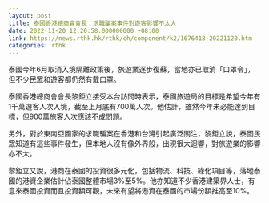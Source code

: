```yaml
---
layout: post
title: 泰國香港總商會會長：求職騙案事件對遊客影響不太大
date: 2022-11-20 12:20:58.000000000 +08:00
link: https://news.rthk.hk/rthk/ch/component/k2/1676418-20221120.htm
categories: rthk
---
```


泰國今年6月取消入境隔離政策後，旅遊業逐步復蘇，當地亦已取消「口罩令」，但不少民眾和遊客都仍然有戴口罩。

泰國香港總商會會長黎鉅立接受本台訪問時表示，泰國旅遊局的目標是希望今年有1千萬遊客人次入境，截至上月底有700萬人次。他估計，雖然今年未必能達到目標，但900萬旅客人次應該不成問題。

另外，對於東南亞國家的求職騙案在香港和台灣引起廣泛關注，黎鉅立說，泰國民眾知道有這些事件發生，但本地人沒有像外界般，出現很大迴響，對旅遊業的影響亦不大。

黎鉅立又說，港商在泰國的投資很多元化，包括物流、科技、綠化項目等，落地泰國的港資企業估計佔泰國整體市場3%至5%。他亦知道不少香港建築界人士，有意來泰國投資而且投資額可觀，未來有望將港資在泰國的市場份額推高至10%。

